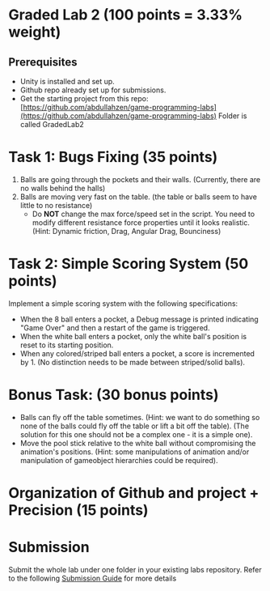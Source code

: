 # Graded Lab 2 (100 points = 3.33% weight)

## Prerequisites
* Unity is installed and set up.
* Github repo already set up for submissions.
* Get the starting project from this repo: [https://github.com/abdullahzen/game-programming-labs](https://github.com/abdullahzen/game-programming-labs) Folder is called GradedLab2

# Task 1: Bugs Fixing (35 points)
1. Balls are going through the pockets and their walls. (Currently, there are no walls behind the halls)
2. Balls are moving very fast on the table. (the table or balls seem to have little to no resistance)
    - Do **NOT** change the max force/speed set in the script. You need to modify different resistance force properties until it looks realistic. (Hint: Dynamic friction, Drag, Angular Drag, Bounciness)

# Task 2: Simple Scoring System (50 points)
Implement a simple scoring system with the following specifications:
* When the 8 ball enters a pocket, a Debug message is printed indicating "Game Over" and then a restart of the game is triggered.
* When the white ball enters a pocket, only the white ball's position is reset to its starting position.
* When any colored/striped ball enters a pocket, a score is incremented by 1. (No distinction needs to be made between striped/solid balls).

# Bonus Task: (30 bonus points)
* Balls can fly off the table sometimes. (Hint: we want to do something so none of the balls could fly off the table or lift a bit off the table). (The solution for this one should not be a complex one - it is a simple one).
* Move the pool stick relative to the white ball without compromising the animation's positions. (Hint: some manipulations of animation and/or manipulation of gameobject hierarchies could be required).


# Organization of Github and project + Precision (15 points)

# Submission
Submit the whole lab under one folder in your existing labs repository.
Refer to the following [Submission Guide](./submission_guide.md) for more details
